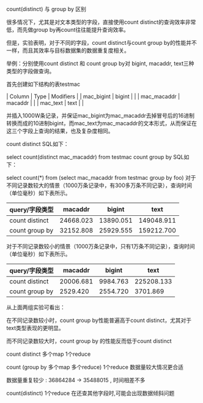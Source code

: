 count(distinct) 与 group by 区别

很多情况下，尤其是对文本类型的字段，直接使用count distinct的查询效率非常低，而先做group by再count往往能提升查询效率。

但是，实验表明，对于不同的字段，count distinct与count  group by的性能并不一样，而且其效率与目标数据集的数据重复度相关。

举例：分别使用count distinct 和 count group by对 bigint, macaddr, text三种类型的字段做查询。


首先创建如下结构的表testmac

| Column | Type | Modifiers |
| mac_bigint | bigint |          |
| mac_macaddr | macaddr |          |
| mac_text | text |          |

并插入1000W条记录，并保证mac_bigint为mac_macaddr去掉冒号后的16进制转换而成的10进制bigint，而mac_text为mac_macaddr的文本形式，从而保证在这三个字段上查询的结果，也及复杂度相同。

count distinct SQL如下：

select
    count(distinct mac_macaddr)
from
    testmac
count group by SQL如下：

select
    count(*)
from
    (select
        mac_macaddr
    from
        testmac
    group by
        foo)
对于不同记录数较大的情景（1000万条记录中，有300多万条不同记录），查询时间（单位毫秒）如下表所示。

| query/字段类型 | macaddr   | bigint    | text       |
| -------------- | --------- | --------- | ---------- |
| count distinct | 24668.023 | 13890.051 | 149048.911 |
| count group by | 32152.808 | 25929.555 | 159212.700 |

对于不同记录数较小的情景（1000万条记录中，只有1万条不同记录），查询时间（单位毫秒）如下表所示。

| query/字段类型 | macaddr   | bigint   | text       |
| -------------- | --------- | -------- | ---------- |
| count distinct | 20006.681 | 9984.763 | 225208.133 |
| count group by | 2529.420  | 2554.720 | 3701.869   |

从上面两组实验可看出：

在不同记录数较小时，count group by性能普遍高于count distinct，尤其对于text类型表现的更明显。

而不同记录数较大时，count group by 的性能反而低于count distinct

count distinct 多个map 1个reduce

count  (group by 多个map 多个reduce) 1个reduce 数据量较大情况更合适

数据量重复较少 : 36864284 -> 35488015 , 时间相差不多

count(distinct) 1个reduce 在还查其他字段时,可能会出现数据倾斜问题